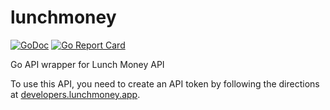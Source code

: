 # lunchmoney

[![GoDoc](https://godoc.org/github.com/icco/lunchmoney?status.svg)](https://godoc.org/github.com/icco/lunchmoney)
[![Go Report Card](https://goreportcard.com/badge/github.com/icco/lunchmoney)](https://goreportcard.com/report/github.com/icco/lunchmoney)

Go API wrapper for Lunch Money API

To use this API, you need to create an API token by following the directions at [developers.lunchmoney.app](https://developers.lunchmoney.app/).
